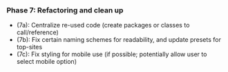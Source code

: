 ### Phase 7: Refactoring and clean up
- (7a): Centralize re-used code (create packages or classes to call/reference)
- (7b): Fix certain naming schemes for readability, and update presets for top-sites
- (7c): Fix styling for mobile use (if possible; potentially allow user to select mobile option)